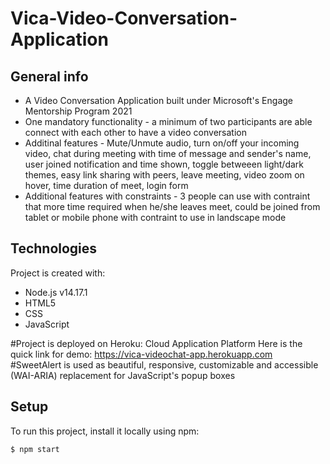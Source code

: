 # Vica-Video-Conversation-Application

## General info
* A Video Conversation Application built under Microsoft's Engage Mentorship Program 2021
* One mandatory functionality - a minimum of two participants are able connect with each other to have a video conversation
* Additinal features - Mute/Unmute audio, turn on/off your incoming video, chat during meeting with time of message and sender's name, user joined notification and time shown, toggle betweeen light/dark themes, easy link sharing with peers, leave meeting, video zoom on hover, time duration of meet, login form
* Additional features with constraints - 3 people can use with contraint that more time required when he/she leaves meet, could be joined from tablet or mobile phone with       contraint to use in landscape mode
	
## Technologies
Project is created with:
* Node.js  v14.17.1
* HTML5
* CSS
* JavaScript

#Project is deployed on Heroku: Cloud Application Platform
	Here is the quick link for demo: https://vica-videochat-app.herokuapp.com
#SweetAlert is used as beautiful, responsive, customizable and accessible (WAI-ARIA) replacement for JavaScript's popup boxes
	
## Setup
To run this project, install it locally using npm:

```
$ npm start
```
